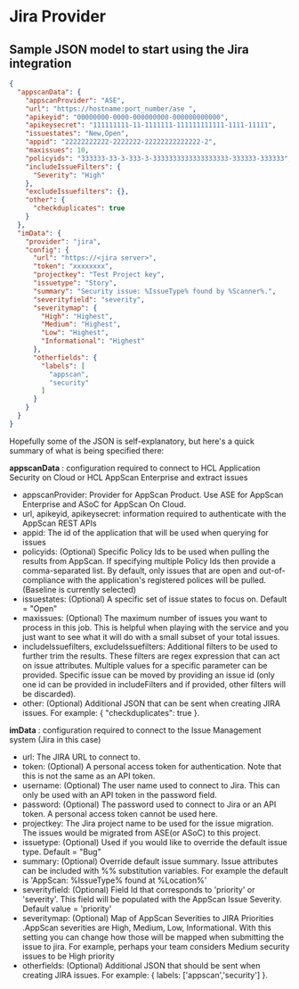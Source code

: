 # Jira Provider

## Sample JSON model to start using the Jira integration
```json
{
  "appscanData": {
    "appscanProvider": "ASE",
    "url": "https://hostname:port_number/ase ",
    "apikeyid": "00000000-0000-000000000-000000000000",
    "apikeysecret": "111111111-11-1111111-111111111111-1111-11111",
    "issuestates": "New,Open",
    "appid": "22222222222-2222222-22222222222222-2",
    "maxissues": 10,
    "policyids": "333333-33-3-333-3-3333333333333333333-333333-333333",
    "includeIssueFilters": {
      "Severity": "High"
    },
    "excludeIssuefilters": {},
    "other": {
      "checkduplicates": true
    }
  },
  "imData": {
    "provider": "jira",
    "config": {
      "url": "https://<jira server>",
      "token": "xxxxxxxx",
      "projectkey": "Test Project key",
      "issuetype": "Story",
      "summary": "Security issue: %IssueType% found by %Scanner%.",
      "severityfield": "severity",
      "severitymap": {
        "High": "Highest",
        "Medium": "Highest",
        "Low": "Highest",
        "Informational": "Highest"
      },
      "otherfields": {
        "labels": [
          "appscan",
          "security"
        ]
      }
    }
  }
}
```
Hopefully some of the JSON is self-explanatory, but here&#39;s a quick summary of what is being specified there:

**appscanData** : configuration required to connect to HCL Application Security on Cloud or HCL AppScan Enterprise and extract issues

- appscanProvider: Provider for AppScan Product. Use ASE for AppScan Enterprise and ASoC for AppScan On Cloud.
- url, apikeyid, apikeysecret: information required to authenticate with the AppScan REST APIs
- appid: The id of the application that will be used when querying for issues
- policyids: (Optional) Specific Policy Ids to be used when pulling the results from AppScan. If specifying multiple Policy Ids then provide a comma-separated list. By default, only issues that are open and out-of-compliance with the application&#39;s registered polices will be pulled. (Baseline is currently selected)
- issuestates: (Optional) A specific set of issue states to focus on. Default = &quot;Open&quot;
- maxissues: (Optional) The maximum number of issues you want to process in this job. This is helpful when playing with the service and you just want to see what it will do with a small subset of your total issues.
- includeIssuefilters, excludeIssuefilters: Additional filters to be used to further trim the results. These filters are regex expression that can act on issue attributes. Multiple values for a specific parameter can be provided. Specific issue can be moved by providing an issue id (only one id can be provided in includeFilters and if provided, other filters will be discarded).
- other: (Optional) Additional JSON that can be sent when creating JIRA issues. For example: { "checkduplicates": true }.

**imData** : configuration required to connect to the Issue Management system (Jira in this case)

- url: The JIRA URL to connect to.
- token: (Optional) A personal access token for authentication. Note that this is not the same as an API token.
- username: (Optional) The user name used to connect to Jira. This can only be used with an API token in the password field.
- password: (Optional) The password used to connect to Jira or an API token. A personal access token cannot be used here.
- projectkey: The Jira project name to be used for the issue migration. The issues would be migrated from ASE(or ASoC) to this project.
- issuetype: (Optional) Used if you would like to override the default issue type. Default = &quot;Bug&quot;
- summary: (Optional) Override default issue summary. Issue attributes can be included with %% substitution variables. For example the default is &#39;AppScan: %IssueType% found at %Location%&#39;
- severityfield: (Optional) Field Id that corresponds to &#39;priority&#39; or &#39;severity&#39;. This field will be populated with the AppScan Issue Severity. Default value = &#39;priority&#39;
- severitymap: (Optional) Map of AppScan Severities to JIRA Priorities .AppScan severities are High, Medium, Low, Informational. With this setting you can change how those will be mapped when submitting the issue to jira. For example, perhaps your team considers Medium security issues to be High priority
- otherfields: (Optional) Additional JSON that should be sent when creating JIRA issues. For example: { labels: [&#39;appscan&#39;,&#39;security&#39;] }.
